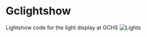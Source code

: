 # Gclightshow

Lightshow code for the light display at GCHS
![Lights](https://image.prntscr.com/image/jCYVOB2lSq_Ihlwnmx5Q2Q.jpg)